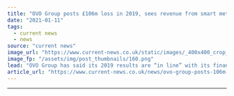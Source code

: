 ```yaml
---
title: "OVO Group posts £106m loss in 2019, sees revenue from smart meter installations decline"
date: "2021-01-11"
tags: 
  - current news
  - news
source: "current news"
image_url: "https://www.current-news.co.uk/static/images/_400x400_crop_center-center/Stephen-Fitzpatrick-OVO-large-image.png"
image_fp: "/assets/img/post_thumbnails/160.png"
lead: "OVO Group has said its 2019 results are “in line” with its financial plan despite recording a loss of £106 million for the year."
article_url: "https://www.current-news.co.uk/news/ovo-group-posts-106m-loss-in-2019-sees-revenue-from-smart-meter-installations-decline?utm_source=rss-feeds&utm_medium=rss&utm_campaign=rss"
---
```


---
